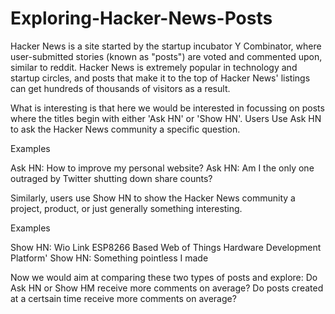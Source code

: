 # Exploring-Hacker-News-Posts
Hacker News is a site started by the startup incubator Y Combinator, where user-submitted stories (known as "posts") are voted and commented upon, similar to reddit. Hacker News is extremely popular in technology and startup circles, and posts that make it to the top of Hacker News' listings can get hundreds of thousands of visitors as a result.  

What is interesting is that here we would be interested in focussing on posts where the titles begin with either 'Ask HN' or 'Show HN'. Users Use Ask HN to ask the Hacker News community a specific question.

Examples

Ask HN: How to improve my personal website?
Ask HN: Am I the only one outraged by Twitter shutting down share counts?

Similarly, users use Show HN to show the Hacker News community a project, product, or just generally something interesting.

Examples

Show HN: Wio Link  ESP8266 Based Web of Things Hardware Development Platform'
Show HN: Something pointless I made

Now we would aim at comparing these two types of posts and explore:  Do Ask HN or Show HM receive more comments on average? Do posts created at a certsain time receive more comments on average?
